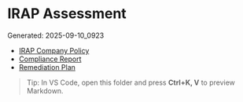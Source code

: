 # IRAP Assessment
Generated: 2025-09-10_0923

- [IRAP Company Policy](IRAP_Company_Policy.md)
- [Compliance Report](Compliance_Report.md)
- [Remediation Plan](Remediation_Plan.md)

> Tip: In VS Code, open this folder and press **Ctrl+K, V** to preview Markdown.
